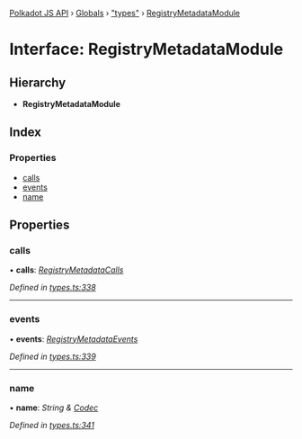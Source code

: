 [Polkadot JS API](../README.md) › [Globals](../globals.md) › ["types"](../modules/_types_.md) › [RegistryMetadataModule](_types_.registrymetadatamodule.md)

# Interface: RegistryMetadataModule

## Hierarchy

* **RegistryMetadataModule**

## Index

### Properties

* [calls](_types_.registrymetadatamodule.md#calls)
* [events](_types_.registrymetadatamodule.md#events)
* [name](_types_.registrymetadatamodule.md#name)

## Properties

###  calls

• **calls**: *[RegistryMetadataCalls](_types_.registrymetadatacalls.md)*

*Defined in [types.ts:338](https://github.com/polkadot-js/api/blob/fb4c840549/packages/types/src/types.ts#L338)*

___

###  events

• **events**: *[RegistryMetadataEvents](_types_.registrymetadataevents.md)*

*Defined in [types.ts:339](https://github.com/polkadot-js/api/blob/fb4c840549/packages/types/src/types.ts#L339)*

___

###  name

• **name**: *String & [Codec](_types_.codec.md)*

*Defined in [types.ts:341](https://github.com/polkadot-js/api/blob/fb4c840549/packages/types/src/types.ts#L341)*
